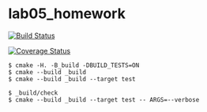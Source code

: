# lab05_homework

[![Build Status](https://travis-ci.org/Spardoks/lab05.svg?branch=master)](https://travis-ci.org/Spardoks/lab05_homework)

[![Coverage Status](https://coveralls.io/repos/github/Spardoks/lab05_homework/badge.svg?branch=master)](https://coveralls.io/github/Spardoks/lab05_homework?branch=master)

```
$ cmake -H. -B_build -DBUILD_TESTS=ON
$ cmake --build _build
$ cmake --build _build --target test

$ _build/check
$ cmake --build _build --target test -- ARGS=--verbose
```
